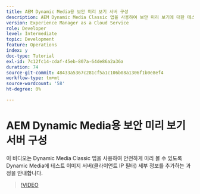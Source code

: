 ```yaml
---
title: AEM Dynamic Media용 보안 미리 보기 서버 구성
description: AEM Dynamic Media Classic 앱을 사용하여 보안 미리 보기에 대한 테스트 이미지 서버를 구성합니다.
version: Experience Manager as a Cloud Service
role: Developer
level: Intermediate
topic: Development
feature: Operations
index: y
doc-type: Tutorial
exl-id: 7c12fc14-cdaf-45eb-807a-64de86a2a36a
duration: 74
source-git-commit: 48433a5367c281cf5a1c106b08a1306f1b0e8ef4
workflow-type: tm+mt
source-wordcount: '58'
ht-degree: 0%

---
```


# AEM Dynamic Media용 보안 미리 보기 서버 구성

이 비디오는 Dynamic Media Classic 앱을 사용하여 안전하게 미리 볼 수 있도록 Dynamic Media에 테스트 이미지 서버(클라이언트 IP 필터) 세부 정보를 추가하는 과정을 안내합니다.

>[!VIDEO](https://video.tv.adobe.com/v/3418278?quality=12&learn=on&captions=kor)
